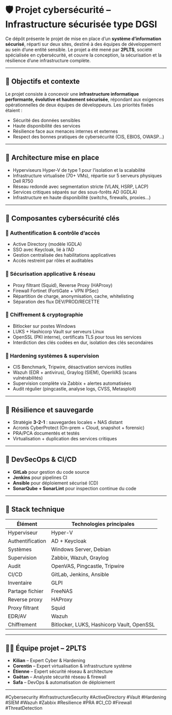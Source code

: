 # 🛡️ Projet cybersécurité – Infrastructure sécurisée type DGSI

Ce dépôt présente le projet de mise en place d’un **système d’information sécurisé**, réparti sur deux sites, destiné à des équipes de développement au sein d’une entité sensible. Le projet a été mené par **2PLTS**, société spécialisée en cybersécurité, et couvre la conception, la sécurisation et la résilience d’une infrastructure complète.

---

## 🧩 Objectifs et contexte

Le projet consiste à concevoir une **infrastructure informatique performante, évolutive et hautement sécurisée**, répondant aux exigences opérationnelles de deux équipes de développeurs. Les priorités fixées étaient :

- Sécurité des données sensibles
- Haute disponibilité des services
- Résilience face aux menaces internes et externes
- Respect des bonnes pratiques de cybersécurité (CIS, EBIOS, OWASP…)

---

## 🧱 Architecture mise en place

- Hyperviseurs Hyper-V de type 1 pour l’isolation et la scalabilité
- Infrastructure virtualisée (70+ VMs), répartie sur 5 serveurs physiques Dell R750
- Réseau redondé avec segmentation stricte (VLAN, HSRP, LACP)
- Services critiques séparés sur des sous-forêts AD (IGDLA)
- Infrastructure en haute disponibilité (switchs, firewalls, proxies…)

---

## 🔐 Composantes cybersécurité clés

### 🔹 Authentification & contrôle d’accès
- Active Directory (modèle IGDLA)
- SSO avec Keycloak, lié à l’AD
- Gestion centralisée des habilitations applicatives
- Accès restreint par rôles et auditables

### 🔹 Sécurisation applicative & réseau
- Proxy filtrant (Squid), Reverse Proxy (HAProxy)
- Firewall Fortinet (FortiGate + VPN IPSec)
- Répartition de charge, anonymisation, cache, whitelisting
- Séparation des flux DEV/PROD/RECETTE

### 🔹 Chiffrement & cryptographie
- Bitlocker sur postes Windows
- LUKS + Hashicorp Vault sur serveurs Linux
- OpenSSL (PKI interne), certificats TLS pour tous les services
- Interdiction des clés codées en dur, isolation des clés secondaires

### 🔹 Hardening systèmes & supervision
- CIS Benchmark, Tripwire, désactivation services inutiles
- Wazuh (EDR + antivirus), Graylog (SIEM), OpenVAS (scans vulnérabilités)
- Supervision complète via Zabbix + alertes automatisées
- Audit régulier (pingcastle, analyse logs, CVSS, Metasploit)

---

## 🔄 Résilience et sauvegarde

- Stratégie **3-2-1** : sauvegardes locales + NAS distant
- Acronis CyberProtect (On-prem + Cloud, snapshot + forensic)
- PRA/PCA documentés et testés
- Virtualisation + duplication des services critiques

---

## 🧪 DevSecOps & CI/CD

- **GitLab** pour gestion du code source
- **Jenkins** pour pipelines CI
- **Ansible** pour déploiement sécurisé (CD)
- **SonarQube + SonarLint** pour inspection continue du code

---

## 🧬 Stack technique

| Élément         | Technologies principales                                               |
|----------------|------------------------------------------------------------------------|
| Hyperviseur     | Hyper-V                                                               |
| Authentification | AD + Keycloak                                                        |
| Systèmes        | Windows Server, Debian                                                |
| Supervision     | Zabbix, Wazuh, Graylog                                                |
| Audit           | OpenVAS, Pingcastle, Tripwire                                         |
| CI/CD           | GitLab, Jenkins, Ansible                                              |
| Inventaire      | GLPI                                                                  |
| Partage fichier | FreeNAS                                                               |
| Reverse proxy   | HAProxy                                                               |
| Proxy filtrant  | Squid                                                                 |
| EDR/AV          | Wazuh                                                                 |
| Chiffrement     | Bitlocker, LUKS, Hashicorp Vault, OpenSSL                             |

---

## 🧑‍💻 Équipe projet – 2PLTS

- **Kilian** – Expert Cyber & Hardening
- **Corentin** – Expert virtualisation & infrastructure système  
- **Étienne** – Expert sécurité réseau & architecture  
- **Gaëtan** – Analyste sécurité réseau & firewall  
- **Safa** – DevOps & automatisation de déploiement  

---
<!-- Hashtags pour référencement -->
#Cybersecurity #InfrastructureSecurity #ActiveDirectory #Vault #Hardening #SIEM #Wazuh #Zabbix #Resilience #PRA #CI_CD #Firewall #ThreatDetection
